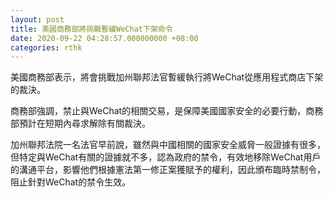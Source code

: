 ```yaml
---
layout: post
title: 美國商務部將挑戰暫緩WeChat下架命令
date: 2020-09-22 04:28:57.000000000 +08:00
categories: rthk
---
```


美國商務部表示，將會挑戰加州聯邦法官暫緩執行將WeChat從應用程式商店下架的裁決。

商務部強調，禁止與WeChat的相關交易，是保障美國國家安全的必要行動，商務部預計在短期內尋求解除有關裁決。

加州聯邦法院一名法官早前說，雖然與中國相關的國家安全威脅一般證據有很多，但特定與WeChat有關的證據就不多，認為政府的禁令，有效地移除WeChat用戶的溝通平台，影響他們根據憲法第一修正案獲賦予的權利，因此頒布臨時禁制令，阻止針對WeChat的禁令生效。
